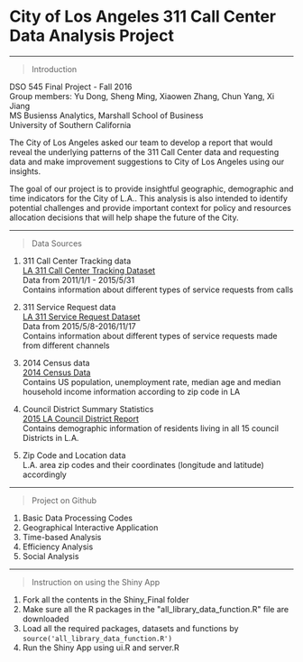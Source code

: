 # City of Los Angeles 311 Call Center Data Analysis Project

---

> Introduction

DSO 545 Final Project - Fall 2016  
Group members: Yu Dong, Sheng Ming, Xiaowen Zhang, Chun Yang, Xi Jiang  
MS Busienss Analytics, Marshall School of Business  
University of Southern California  

The City of Los Angeles asked our team to develop a report that would reveal the underlying patterns of the 311 Call Center data and requesting data and make improvement suggestions to City of Los Angeles using our insights. 

The goal of our project is to provide insightful geographic, demographic and time indicators for the City of L.A.. This analysis is also intended to identify potential challenges and provide important context for policy and resources allocation decisions that will help shape the future of the City. 

---

> Data Sources

1. 311 Call Center Tracking data  
[LA 311 Call Center Tracking Dataset](https://data.lacity.org/dataset/311-Call-Center-Tracking-Data/ukiu-8trj/data)  
Data from 2011/1/1 - 2015/5/31  
Contains information about different types of service requests from calls  

2. 311 Service Request data  
[LA 311 Service Request Dataset](https://data.lacity.org/A-Well-Run-City/MyLA311-Service-Request-Data-2016/ndkd-k878/data)  
Data from 2015/5/8-2016/11/17  
Contains information about different types of service requests made from different channels  

3. 2014 Census data  
[2014 Census Data](https://censusreporter.org)  
Contains US population, unemployment rate, median age and median household income information according to zip code in LA  

4. Council District Summary Statistics  
[2015 LA Council District Report](http://www.lachamber.com/clientuploads/policy_issues/15_BeaconReport_Web.pdf)  
Contains demographic information of residents living in all 15 council Districts in L.A.  

5. Zip Code and Location data  
L.A. area zip codes and their coordinates (longitude and latitude) accordingly  

---

> Project on Github

1. Basic Data Processing Codes
2. Geographical Interactive Application
3. Time-based Analysis
4. Efficiency Analysis
5. Social Analysis

---

> Instruction on using the Shiny App

1. Fork all the contents in the Shiny_Final folder
2. Make sure all the R packages in the "all_library_data_function.R" file are downloaded
3. Load all the required packages, datasets and functions by `source('all_library_data_function.R')`
4. Run the Shiny App using ui.R and server.R
